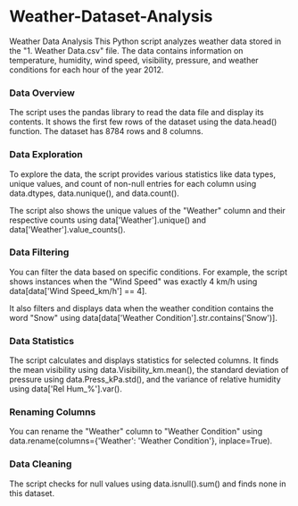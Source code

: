 # Weather-Dataset-Analysis

Weather Data Analysis
This Python script analyzes weather data stored in the "1. Weather Data.csv" file. The data contains information on temperature, humidity, wind speed, visibility, pressure, and weather conditions for each hour of the year 2012.

### Data Overview
The script uses the pandas library to read the data file and display its contents. It shows the first few rows of the dataset using the data.head() function. The dataset has 8784 rows and 8 columns.

### Data Exploration
To explore the data, the script provides various statistics like data types, unique values, and count of non-null entries for each column using data.dtypes, data.nunique(), and data.count().

The script also shows the unique values of the "Weather" column and their respective counts using data['Weather'].unique() and data['Weather'].value_counts().

### Data Filtering
You can filter the data based on specific conditions. For example, the script shows instances when the "Wind Speed" was exactly 4 km/h using data[data['Wind Speed_km/h'] == 4].

It also filters and displays data when the weather condition contains the word "Snow" using data[data['Weather Condition'].str.contains('Snow')].

### Data Statistics
The script calculates and displays statistics for selected columns. It finds the mean visibility using data.Visibility_km.mean(), the standard deviation of pressure using data.Press_kPa.std(), and the variance of relative humidity using data['Rel Hum_%'].var().

### Renaming Columns
You can rename the "Weather" column to "Weather Condition" using data.rename(columns={'Weather': 'Weather Condition'}, inplace=True).

### Data Cleaning
The script checks for null values using data.isnull().sum() and finds none in this dataset.
